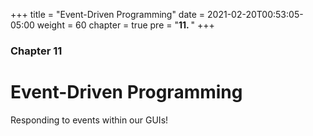 +++
title = "Event-Driven Programming"
date = 2021-02-20T00:53:05-05:00
weight = 60
chapter = true
pre = "<b>11. </b>"
+++

### Chapter 11

# Event-Driven Programming

Responding to events within our GUIs!
